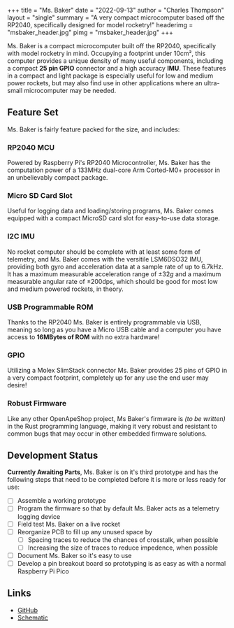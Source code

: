 +++
title = "Ms. Baker"
date = "2022-09-13"
author = "Charles Thompson"
layout = "single"
summary = "A very compact microcomputer based off the RP2040, specifically designed for model rocketry!"
headerimg = "msbaker_header.jpg"
pimg = "msbaker_header.jpg"
+++

Ms. Baker is a compact microcomputer built off the RP2040, specifically with model rocketry in mind.
Occupying a footprint under 10cm&sup2;, this computer provides a unique density of many useful components, including a compact **25 pin GPIO** connector and a high accuracy **IMU**.
These features in a compact and light package is especially useful for low and medium power rockets, but may also find use in other applications where an ultra-small microcomputer may be needed.

## Feature Set

Ms. Baker is fairly feature packed for the size, and includes:

### RP2040 MCU

Powered by Raspberry Pi's RP2040 Microcontroller, Ms. Baker has the computation power of a 133MHz dual-core Arm Corted-M0+ processor in an unbelievably compact package.

### Micro SD Card Slot

Useful for logging data and loading/storing programs, Ms. Baker comes equipped with a compact MicroSD card slot for easy-to-use data storage.

### I2C IMU

No rocket computer should be complete with at least some form of telemetry, and Ms. Baker comes with the versitile LSM6DSO32 IMU, providing both gyro and acceleration data at a sample rate of up to 6.7kHz.
It has a maximum measurable acceleration range of &plusmn;32*g* and a maximum measurable angular rate of &plusmn;200dps, which should be good for most low and medium powered rockets, in theory.

### USB Programmable ROM

Thanks to the RP2040 Ms. Baker is entirely programmable via USB, meaning so long as you have a Micro USB cable and a computer you have access to **16MBytes of ROM** with no extra hardware!

### GPIO

Utilizing a Molex SlimStack connector Ms. Baker provides 25 pins of GPIO in a very compact footprint, completely up for any use the end user may desire!

### Robust Firmware

Like any other OpenApeShop project, Ms Baker's firmware is *(to be written)* in the Rust programming language, making it very robust and resistant to common bugs that may occur in other embedded firmware solutions.

## Development Status

**Currently Awaiting Parts**, Ms. Baker is on it's third prototype and has the following steps that need to be completed before it is more or less ready for use:

- [ ] Assemble a working prototype
- [ ] Program the firmware so that by default Ms. Baker acts as a telemetry logging device
- [ ] Field test Ms. Baker on a live rocket
- [ ] Reorganize PCB to fill up any unused space by
    - [ ] Spacing traces to reduce the chances of crosstalk, when possible
    - [ ] Increasing the size of traces to reduce impedence, when possible
- [ ] Document Ms. Baker so it's easy to use
- [ ] Develop a pin breakout board so prototyping is as easy as with a normal Raspberry Pi Pico

## Links

* [GitHub](https://github.com/Gip-Gip/msbaker)
* [Schematic](https://github.com/Gip-Gip/msbaker/raw/main/docs/Renders/schematic.png)